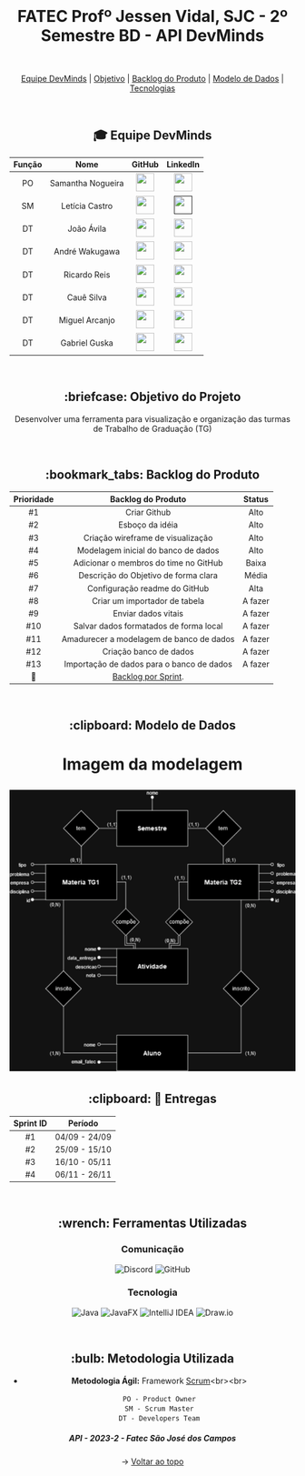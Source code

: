 <br id="topo">
<p align="center">
<h1 align="center"> FATEC Profº Jessen Vidal, SJC - 2º Semestre BD - API DevMinds </h1>
<br>
<p align="center">
    <a href="#equipe">Equipe DevMinds</a>  |
    <a href="#Objetivo">Objetivo</a>  |  
    <a href="#backlog">Backlog do Produto</a>  |
    <a href="#modelo">Modelo de Dados</a>  |
    <a href="#tecnologias">Tecnologias</a>
</p>
<br>
<div id='equipe' align="center">
<h2> 🎓 Equipe DevMinds</h2>
    

| Função | Nome | GitHub | LinkedIn |
| :---: | :---: | :---: | :---: |
| PO | Samantha Nogueira | [<img height="32" width="32" src="https://cdn.simpleicons.org/github" />](https://github.com/samrln)| [<img height="32" width="32" src="https://cdn.simpleicons.org/linkedin" />](https://www.linkedin.com/in/samrln/) |
| SM | Letícia Castro | [<img height="32" width="32" src="https://cdn.simpleicons.org/github" />](https://github.com/castroleticia)| [<img height="32" width="32" src="https://cdn.simpleicons.org/linkedin" />]() |
| DT | João Ávila | [<img height="32" width="32" src="https://cdn.simpleicons.org/github" />](https://github.com/avilajp)| [<img height="32" width="32" src="https://cdn.simpleicons.org/linkedin" />](https://www.linkedin.com/in/joão-pedro-ávila-83a10a225/) |
| DT | André Wakugawa | [<img height="32" width="32" src="https://cdn.simpleicons.org/github" />](https://github.com/AndreWakugawa)| [<img height="32" width="32" src="https://cdn.simpleicons.org/linkedin" />](https://www.linkedin.com/in/andr%C3%A9-wakugawa-b07527182/) |
| DT | Ricardo Reis | [<img height="32" width="32" src="https://cdn.simpleicons.org/github" />](https://github.com/RicardoReis5)| [<img height="32" width="32" src="https://cdn.simpleicons.org/linkedin" />](https://www.linkedin.com/in/ricardo-reis-78a0b7271/)
| DT | Cauê Silva | [<img height="32" width="32" src="https://cdn.simpleicons.org/github" />](https://github.com/CauevSilv)| [<img height="32" width="32" src="https://cdn.simpleicons.org/linkedin" />](https://www.linkedin.com/in/cau%C3%AA-vieira-ba62b4244/) |
| DT | Miguel Arcanjo | [<img height="32" width="32" src="https://cdn.simpleicons.org/github" />](https://github.com/MiguelArc01)| [<img height="32" width="32" src="https://cdn.simpleicons.org/linkedin" />](https://www.linkedin.com/in/miguel-arcanjo-%C3%A1vila-872637230) |
| DT | Gabriel Guska | [<img height="32" width="32" src="https://cdn.simpleicons.org/github"/>](https://github.com/GabrielBartolomeu1)| [<img height="32" width="32" src="https://cdn.simpleicons.org/linkedin" />](https://www.linkedin.com/in/gabiel-guska-5860a1271)|
</div>
<br>
<span id="Objetivo" align="center">
<h2> :briefcase: Objetivo do Projeto </h2>
<p> Desenvolver uma ferramenta para visualização e organização das turmas de Trabalho de Graduação (TG) </p>

<br>

<span id="backlog" align="center">
<h2> :bookmark_tabs: Backlog do Produto </h2>

Prioridade | Backlog do Produto | Status |
----|------------------- | ------
#1 | Criar Github | Alto |
#2 | Esboço da idéia | Alto |
#3 | Criação wireframe de visualização | Alto |
#4 | Modelagem inicial do banco de dados | Alto |
#5 | Adicionar o membros do time no GitHub | Baixa |
#6 | Descrição do Objetivo de forma clara | Média |
#7 | Configuração readme do GitHub | Alta |
#8 | Criar um importador de tabela | A fazer |
#9 | Enviar dados vitais | A fazer |
#10 | Salvar dados formatados de forma local | A fazer |
#11 | Amadurecer a modelagem de banco de dados | A fazer |
#12 | Criação banco de dados | A fazer |
#13 | Importação de dados para o banco de dados | A fazer |
🔗 | [Backlog por Sprint](https://docs.google.com/document/d/1-WbsinAlU2JVyuH2h__qMYZgRhSz0zLJrE_00sDiLTE/edit). | 
<br>

<span id="modelo" align="center">
<h2> :clipboard: Modelo de Dados</h2>
<h1 align="center">
  <p>Imagem da modelagem</p>
  <img src="TGEntityRelationship2.drawio.png">
</h1>

<h2> :clipboard: 🎯 Entregas</h2>

Sprint ID | Período |
----------|--------|
#1 | 04/09 - 24/09 |
#2 | 25/09 - 15/10 |
#3 | 16/10 - 05/11 |
#4 | 06/11 - 26/11 |
<br>
<span id="tecnologias" align="center">
  <h2>:wrench: Ferramentas Utilizadas</h2>
</span>
<p>

  ### Comunicação
![Discord](https://img.shields.io/badge/Discord-CED4DA?style=for-the-badge&logo=discord&logoColor=5865F2)
![GitHub](https://img.shields.io/badge/GitHub-CED4DA?style=for-the-badge&logo=github&logoColor=181717)

  ### Tecnologia
![Java](https://img.shields.io/badge/Java-CED4DA?style=for-the-badge&logo=java&logoColor=007396)
![JavaFX](https://img.shields.io/badge/JavaFX-CED4DA?style=for-the-badge&logo=java&logoColor=007396)
![IntelliJ IDEA](https://img.shields.io/badge/IntelliJ%20IDEA-CED4DA?style=for-the-badge&logo=intellij-idea&logoColor=000000)
![Draw.io](https://img.shields.io/badge/Draw.io-CED4DA?style=for-the-badge&logo=drawio&logoColor=F18E1E)
<br>
</p>
<br>
	
<h2>:bulb: Metodologia Utilizada</h2>

* **Metodologia Ágil:** Framework [Scrum](https://blog.contaazul.com/metodologia-scrum#:~:text=a%20planilha%20agora-,O%20que%20%C3%A9%20a%20metodologia%20Scrum,desenvolvedores%20de%20softwares%20e%20sistemas.)<br><br>

	`PO - Product Owner`<br>
	`SM - Scrum Master`<br>
	`DT - Developers Team`  

</div>
 
 <h5 align="center">  API - 2023-2 - Fatec São José dos Campos </h5>
 
 → [Voltar ao topo](#topo)
